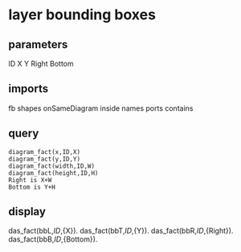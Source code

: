 # layer bounding boxes
## parameters
  ID
  X
  Y
  Right
  Bottom
## imports
  fb
    shapes
    onSameDiagram
    inside
    names
    ports
	contains
## query
    diagram_fact(x,ID,X)
    diagram_fact(y,ID,Y)
    diagram_fact(width,ID,W)
    diagram_fact(height,ID,H)
    Right is X+W
    Bottom is Y+H
## display
  das_fact(bbL,${ID},${X}).
  das_fact(bbT,${ID},${Y}).
  das_fact(bbR,${ID},${Right}).
  das_fact(bbB,${ID},${Bottom}).
